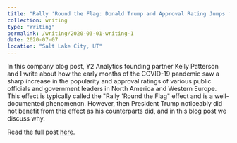 ```yaml
---
title: "Rally 'Round the Flag: Donald Trump and Approval Rating Jumps for Public Officials following National Crises"
collection: writing
type: "Writing"
permalink: /writing/2020-03-01-writing-1
date: 2020-07-07
location: "Salt Lake City, UT"
---
```


In this company blog post, Y2 Analytics founding partner Kelly Patterson and I write about how the early months of the COVID-19 pandemic saw a sharp increase in the popularity and approval ratings of various public officials and government leaders in North America and Western Europe. This effect is typically called the "Rally 'Round the Flag" effect and is a well-documented phenomenon. However, then President Trump noticeably did not benefit from this effect as his counterparts did, and in this blog post we discuss why.

Read the full post [here](https://www.utpoliticaltrends.com/thedeeperstate/rally-round-the-flag).

